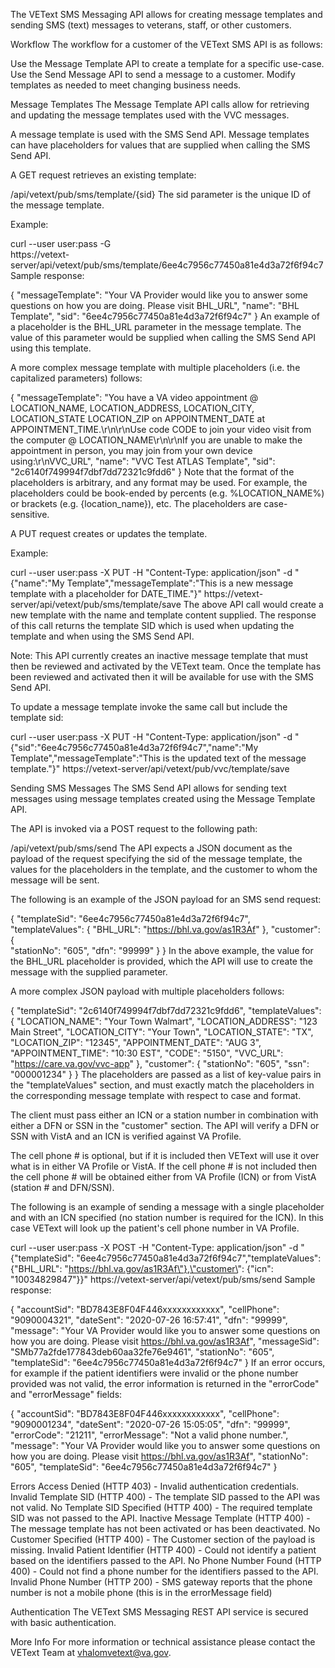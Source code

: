 The VEText SMS Messaging API allows for creating message templates and sending SMS (text) messages to veterans, staff, or other customers.

Workflow
The workflow for a customer of the VEText SMS API is as follows:

Use the Message Template API to create a template for a specific use-case.
Use the Send Message API to send a message to a customer.
Modify templates as needed to meet changing business needs.
 
Message Templates
The Message Template API calls allow for retrieving and updating the message templates used with the VVC messages.

A message template is used with the SMS Send API.  Message templates can have placeholders for values that are supplied when calling the SMS Send API.

A GET request retrieves an existing template:

/api/vetext/pub/sms/template/{sid}
The sid parameter is the unique ID of the message template.

Example:

curl --user user:pass -G \
https://vetext-server/api/vetext/pub/sms/template/6ee4c7956c77450a81e4d3a72f6f94c7
Sample response:

{
  "messageTemplate": "Your VA Provider would like you to answer some questions on how you are doing. Please visit BHL_URL",
  "name": "BHL Template",
  "sid": "6ee4c7956c77450a81e4d3a72f6f94c7"
}
An example of a placeholder is the BHL_URL parameter in the message template.  The value of this parameter would be supplied when calling the SMS Send API using this template.

A more complex message template with multiple placeholders (i.e. the capitalized parameters) follows:

{
  "messageTemplate": "You have a VA video appointment @ LOCATION_NAME, LOCATION_ADDRESS, LOCATION_CITY, LOCATION_STATE LOCATION_ZIP on APPOINTMENT_DATE at APPOINTMENT_TIME.\r\n\r\nUse code CODE to join your video visit from the computer @ LOCATION_NAME\r\n\r\nIf you are unable to make the appointment in person, you may join from your own device using:\r\nVVC_URL",
  "name": "VVC Test ATLAS Template",
  "sid": "2c6140f749994f7dbf7dd72321c9fdd6"
}
Note that the format of the placeholders is arbitrary, and any format may be used.  For example, the placeholders could be book-ended by percents (e.g. %LOCATION_NAME%) or brackets (e.g. {location_name}), etc.  The placeholders are case-sensitive.

A PUT request creates or updates the template.

Example:

curl --user user:pass -X PUT -H "Content-Type: application/json" -d "{\"name\":\"My Template\",\"messageTemplate\":\"This is a new message template with a placeholder for DATE_TIME.\"}" https://vetext-server/api/vetext/pub/sms/template/save
The above API call would create a new template with the name and template content supplied.  The response of this call returns the template SID which is used when updating the template and when using the SMS Send API.

Note:  This API currently creates an inactive message template that must then be reviewed and activated by the VEText team.  Once the template has been reviewed and activated then it will be available for use with the SMS Send API.

To update a message template invoke the same call but include the template sid:

curl --user user:pass -X PUT -H "Content-Type: application/json" -d "{\"sid\":\"6ee4c7956c77450a81e4d3a72f6f94c7\",\"name\":\"My Template\",\"messageTemplate\":\"This is the updated text of the message template.\"}" https://vetext-server/api/vetext/pub/vvc/template/save
 

Sending SMS Messages
The SMS Send API allows for sending text messages using message templates created using the Message Template API.

The API is invoked via a POST request to the following path:

/api/vetext/pub/sms/send
The API expects a JSON document as the payload of the request specifying the sid of the message template, the values for the placeholders in the template, and the customer to whom the message will be sent.

The following is an example of the JSON payload for an SMS send request:

{ 
    "templateSid": "6ee4c7956c77450a81e4d3a72f6f94c7",
    "templateValues": {
        "BHL_URL": "https://bhl.va.gov/as1R3Af"
    },
    "customer": {        
        "stationNo": "605",
        "dfn": "99999"
    }
}
In the above example, the value for the BHL_URL placeholder is provided, which the API will use to create the message with the supplied parameter.

A more complex JSON payload with multiple placeholders follows:

{ 
    "templateSid": "2c6140f749994f7dbf7dd72321c9fdd6",
    "templateValues": {
        "LOCATION_NAME": "Your Town Walmart",
        "LOCATION_ADDRESS": "123 Main Street",
        "LOCATION_CITY": "Your Town",
        "LOCATION_STATE": "TX",
        "LOCATION_ZIP": "12345",
        "APPOINTMENT_DATE": "AUG 3",
        "APPOINTMENT_TIME": "10:30 EST",
        "CODE": "5150",
        "VVC_URL": "https://care.va.gov/vvc-app"
    },
    "customer": {
        "stationNo": "605",
        "ssn": "000001234"
    }
}
The placeholders are passed as a list of key-value pairs in the "templateValues" section, and must exactly match the placeholders in the corresponding message template with respect to case and format.

The client must pass either an ICN or a station number in combination with either a DFN or SSN in the "customer" section. The API will verify a DFN or SSN with VistA and an ICN is verified against VA Profile.  

The cell phone # is optional, but if it is included then VEText will use it over what is in either VA Profile or VistA. If the cell phone # is not included then the cell phone # will be obtained either from VA Profile (ICN) or from VistA (station # and DFN/SSN).

The following is an example of sending a message with a single placeholder and with an ICN specified (no station number is required for the ICN).  In this case VEText will look up the patient's cell phone number in VA Profile.

curl --user user:pass -X POST -H "Content-Type: application/json" -d "{\"templateSid\": \"6ee4c7956c77450a81e4d3a72f6f94c7\",\"templateValues\": {\"BHL_URL\": \"https://bhl.va.gov/as1R3Af\"},\"customer\": {\"icn\": \"10034829847\"}}" https://vetext-server/api/vetext/pub/sms/send
Sample response:

{
  "accountSid": "BD7843E8F04F446xxxxxxxxxxxx",
  "cellPhone": "9090004321",
  "dateSent": "2020-07-26 16:57:41",
  "dfn": "99999",
  "message": "Your VA Provider would like you to answer some questions on how you are doing. Please visit https://bhl.va.gov/as1R3Af",
  "messageSid": "SMb77a2fde177843deb60aa32fe76e9461",
  "stationNo": "605",
  "templateSid": "6ee4c7956c77450a81e4d3a72f6f94c7"
}
If an error occurs, for example if the patient identifiers were invalid or the phone number provided was not valid, the error information is returned in the "errorCode" and "errorMessage" fields:

{
  "accountSid": "BD7843E8F04F446xxxxxxxxxxxx",
  "cellPhone": "9090001234",
  "dateSent": "2020-07-26 15:05:05",
  "dfn": "99999",
  "errorCode": "21211",
  "errorMessage": "Not a valid phone number.",
  "message": "Your VA Provider would like you to answer some questions on how you are doing. Please visit https://bhl.va.gov/as1R3Af",
  "stationNo": "605",
  "templateSid": "6ee4c7956c77450a81e4d3a72f6f94c7"
}
 
Errors
Access Denied (HTTP 403) - Invalid authentication credentials.
Invalid Template SID (HTTP 400) - The template SID passed to the API was not valid.
No Template SID Specified (HTTP 400) - The required template SID was not passed to the API.
Inactive Message Template (HTTP 400) - The message template has not been activated or has been deactivated.
No Customer Specified (HTTP 400) - The Customer section of the payload is missing.
Invalid Patient Identifier (HTTP 400) - Could not identify a patient based on the identifiers passed to the API.
No Phone Number Found (HTTP 400) - Could not find a phone number for the identifiers passed to the API.
Invalid Phone Number (HTTP 200) - SMS gateway reports that the phone number is not a mobile phone (this is in the errorMessage field)
 
Authentication
The VEText SMS Messaging REST API service is secured with basic authentication.

 

More Info
For more information or technical assistance please contact the VEText Team at vhalomvetext@va.gov.